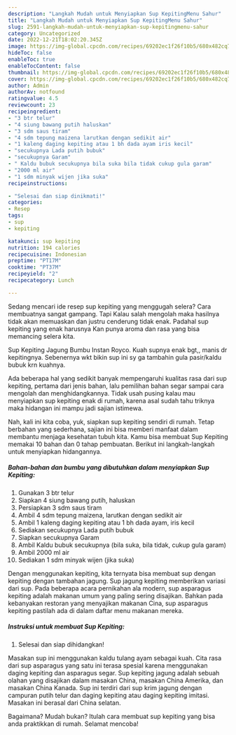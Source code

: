 ```yaml
---
description: "Langkah Mudah untuk Menyiapkan Sup KepitingMenu Sahur"
title: "Langkah Mudah untuk Menyiapkan Sup KepitingMenu Sahur"
slug: 2591-langkah-mudah-untuk-menyiapkan-sup-kepitingmenu-sahur
category: Uncategorized
date: 2022-12-21T18:02:20.345Z
image: https://img-global.cpcdn.com/recipes/69202ec1f26f10b5/680x482cq70/sup-kepiting-foto-resep-utama.jpg
hideToc: false
enableToc: true
enableTocContent: false
thumbnail: https://img-global.cpcdn.com/recipes/69202ec1f26f10b5/680x482cq70/sup-kepiting-foto-resep-utama.jpg
cover: https://img-global.cpcdn.com/recipes/69202ec1f26f10b5/680x482cq70/sup-kepiting-foto-resep-utama.jpg
author: Admin
authorAv: notfound
ratingvalue: 4.5
reviewcount: 23
recipeingredient:
- "3 btr telur"
- "4 siung bawang putih haluskan"
- "3 sdm saus tiram"
- "4 sdm tepung maizena larutkan dengan sedikit air"
- "1 kaleng daging kepiting atau 1 bh dada ayam iris kecil"
- "secukupnya Lada putih bubuk"
- "secukupnya Garam"
- " Kaldu bubuk secukupnya bila suka bila tidak cukup gula garam"
- "2000 ml air"
- "1 sdm minyak wijen jika suka"
recipeinstructions:

- "Selesai dan siap dinikmati!"
categories:
- Resep
tags:
- sup
- kepiting

katakunci: sup kepiting 
nutrition: 194 calories
recipecuisine: Indonesian
preptime: "PT17M"
cooktime: "PT37M"
recipeyield: "2"
recipecategory: Lunch

---
```



Sedang mencari ide resep sup kepiting yang menggugah selera? Cara membuatnya sangat gampang. Tapi Kalau salah mengolah maka hasilnya tidak akan memuaskan dan justru cenderung tidak enak. Padahal sup kepiting yang enak harusnya Kan punya aroma dan rasa yang bisa memancing selera kita.


Sup Kepiting Jagung Bumbu Instan Royco. Kuah supnya enak bgt,, manis dr kepitingnya. Sebenernya wkt bikin sup ini sy ga tambahin gula pasir/kaldu bubuk krn kuahnya.

Ada beberapa hal yang sedikit banyak mempengaruhi kualitas rasa dari sup kepiting, pertama dari jenis bahan, lalu pemilihan bahan segar sampai cara mengolah dan menghidangkannya. Tidak usah pusing kalau mau menyiapkan sup kepiting enak di rumah, karena asal sudah tahu triknya maka hidangan ini mampu jadi sajian istimewa.


Nah, kali ini kita coba, yuk, siapkan sup kepiting sendiri di rumah. Tetap berbahan yang sederhana, sajian ini bisa memberi manfaat dalam membantu menjaga kesehatan tubuh kita. Kamu bisa membuat Sup Kepiting memakai 10 bahan dan 0 tahap pembuatan. Berikut ini langkah-langkah untuk menyiapkan hidangannya.

<!--inarticleads1-->

##### Bahan-bahan dan bumbu yang dibutuhkan dalam menyiapkan Sup Kepiting:

1. Gunakan 3 btr telur
1. Siapkan 4 siung bawang putih, haluskan
1. Persiapkan 3 sdm saus tiram
1. Ambil 4 sdm tepung maizena, larutkan dengan sedikit air
1. Ambil 1 kaleng daging kepiting atau 1 bh dada ayam, iris kecil
1. Sediakan secukupnya Lada putih bubuk
1. Siapkan secukupnya Garam
1. Ambil  Kaldu bubuk secukupnya (bila suka, bila tidak, cukup gula garam)
1. Ambil 2000 ml air
1. Sediakan 1 sdm minyak wijen (jika suka)


Dengan menggunakan kepiting, kita ternyata bisa membuat sup dengan kepiting dengan tambahan jagung. Sup jagung kepiting memberikan variasi dari sup. Pada beberapa acara pernikahan ala modern, sup asparagus kepiting adalah makanan umum yang paling sering disajikan. Bahkan pada kebanyakan restoran yang menyajikan makanan Cina, sup asparagus kepiting pastilah ada di dalam daftar menu makanan mereka. 

<!--inarticleads2-->

##### Instruksi untuk membuat Sup Kepiting:


1. Selesai dan siap dihidangkan!

Masakan sup ini menggunakan kaldu tulang ayam sebagai kuah. Cita rasa dari sup asparagus yang satu ini terasa spesial karena menggunakan daging kepiting dan asparagus segar. Sup kepiting jagung adalah sebuah olahan yang disajikan dalam masakan China, masakan China Amerika, dan masakan China Kanada. Sup ini terdiri dari sup krim jagung dengan campuran putih telur dan daging kepiting atau daging kepiting imitasi. Masakan ini berasal dari China selatan. 

Bagaimana? Mudah bukan? Itulah cara membuat sup kepiting yang bisa anda praktikkan di rumah. Selamat mencoba!
